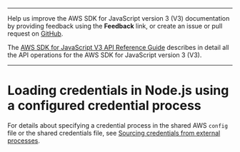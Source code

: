 --------

Help us improve the AWS SDK for JavaScript version 3 \(V3\) documentation by providing feedback using the **Feedback** link, or create an issue or pull request on [GitHub](https://github.com/awsdocs/aws-sdk-for-javascript-v3)\.

 The [AWS SDK for JavaScript V3 API Reference Guide](https://docs.aws.amazon.com/AWSJavaScriptSDK/v3/latest/index.html) describes in detail all the API operations for the AWS SDK for JavaScript version 3 \(V3\)\.

--------

# Loading credentials in Node\.js using a configured credential process<a name="loading-node-credentials-configured-credential-process"></a>

For details about specifying a credential process in the shared AWS `config` file or the shared credentials file, see [Sourcing credentials from external processes](https://docs.aws.amazon.com/cli/latest/topic/config-vars.html#sourcing-credentials-from-external-processes)\.